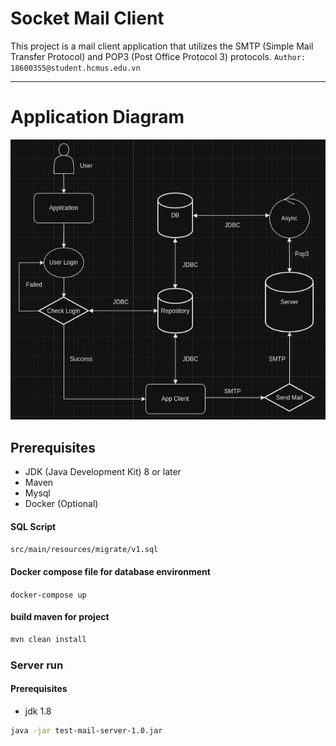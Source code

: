 # Socket Mail Client

This project is a mail client application that utilizes the SMTP (Simple Mail Transfer Protocol) and POP3 (Post Office Protocol 3) protocols.
``Author: 18600355@student.hcmus.edu.vn``
***
# Application Diagram
![alt text](https://github.com/taolong-thao/Socket-Client/blob/master/diagram-application.png?raw=true)
## Prerequisites

- JDK (Java Development Kit) 8 or later
- Maven
- Mysql
- Docker (Optional)
#### SQL Script
``src/main/resources/migrate/v1.sql
``
#### Docker compose file for database environment
``
docker-compose up
``
#### build maven for project
```bash
mvn clean install
```
### Server run
#### Prerequisites
- jdk 1.8
```bash
java -jar test-mail-server-1.0.jar
```
